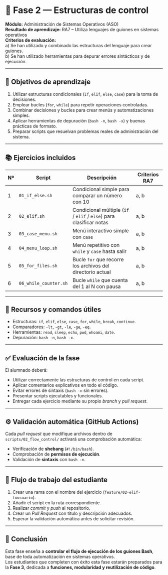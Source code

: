 # 🔄 Fase 2 — Estructuras de control

**Módulo:** Administración de Sistemas Operativos (ASO)  
**Resultado de aprendizaje:** RA7 – Utiliza lenguajes de guiones en sistemas operativos  
**Criterios de evaluación:**  
a) Se han utilizado y combinado las estructuras del lenguaje para crear guiones.  
b) Se han utilizado herramientas para depurar errores sintácticos y de ejecución.  

---

## 🎯 Objetivos de aprendizaje

1. Utilizar estructuras condicionales (`if`, `elif`, `else`, `case`) para la toma de decisiones.  
2. Emplear bucles (`for`, `while`) para repetir operaciones controladas.  
3. Combinar decisiones y bucles para crear menús y automatizaciones simples.  
4. Aplicar herramientas de depuración (`bash -n`, `bash -x`) y buenas prácticas de formato.  
5. Preparar scripts que resuelvan problemas reales de administración del sistema.

---

## 📚 Ejercicios incluidos

| Nº | Script | Descripción | Criterios RA7 |
|----|---------|--------------|---------------|
| 1 | `01_if_else.sh` | Condicional simple para comparar un número con 10 | a, b |
| 2 | `02_elif.sh` | Condicional múltiple (`if` / `elif` / `else`) para clasificar notas | a, b |
| 3 | `03_case_menu.sh` | Menú interactivo simple con `case` | a, b |
| 4 | `04_menu_loop.sh` | Menú repetitivo con `while` y `case` hasta salir | a, b |
| 5 | `05_for_files.sh` | Bucle `for` que recorre los archivos del directorio actual | a, b |
| 6 | `06_while_counter.sh` | Bucle `while` que cuenta del 1 al N con pausa | a, b |

---

## 🧰 Recursos y comandos útiles

- Estructuras: `if`, `elif`, `else`, `case`, `for`, `while`, `break`, `continue`.  
- Comparadores: `-lt`, `-gt`, `-le`, `-ge`, `-eq`.  
- Herramientas: `read`, `sleep`, `echo`, `pwd`, `whoami`, `date`.  
- Depuración: `bash -n`, `bash -x`.

---

## ✅ Evaluación de la fase

El alumnado deberá:

- Utilizar correctamente las estructuras de control en cada script.  
- Aplicar comentarios explicativos en todo el código.  
- Evitar errores de sintaxis (`bash -n` sin errores).  
- Presentar scripts ejecutables y funcionales.  
- Entregar cada ejercicio mediante su propio *branch* y *pull request*.

---

## ⚙️ Validación automática (GitHub Actions)

Cada *pull request* que modifique archivos dentro de `scripts/02_flow_control/` activará una comprobación automática:

- Verificación de **shebang** (`#!/bin/bash`).  
- Comprobación de **permisos de ejecución**.  
- Validación de **sintaxis** con `bash -n`.

---

## 🚀 Flujo de trabajo del estudiante

1. Crear una rama con el nombre del ejercicio (`feature/02-elif-tuusuario`).  
2. Añadir el script en la ruta correspondiente.  
3. Realizar *commit* y *push* al repositorio.  
4. Crear un *Pull Request* con título y descripción adecuados.  
5. Esperar la validación automática antes de solicitar revisión.

---

## 🧠 Conclusión

Esta fase enseña a **controlar el flujo de ejecución de los guiones Bash**, base de toda automatización en sistemas operativos.  
Los estudiantes que completen con éxito esta fase estarán preparados para la **Fase 3**, dedicada a **funciones, modularidad y reutilización de código**.
